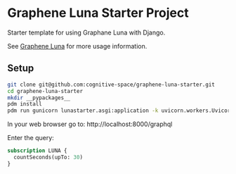 # Graphene Luna Starter Project

Starter template for using Graphane Luna with Django.

See [Graphene Luna](https://github.com/cognitive-space/graphene-luna) for more usage information.

## Setup

```bash
git clone git@github.com:cognitive-space/graphene-luna-starter.git
cd graphene-luna-starter
mkdir __pypackages__
pdm install
pdm run gunicorn lunastarter.asgi:application -k uvicorn.workers.UvicornWorker
```

In your web browser go to: http://localhost:8000/graphql

Enter the query:

```graphql
subscription LUNA {
  countSeconds(upTo: 30)
}
```
